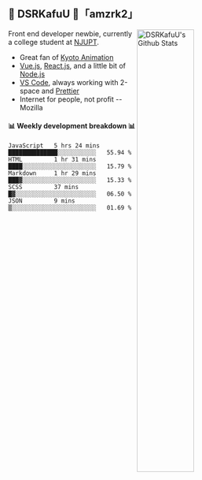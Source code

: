 ## 🍥 DSRKafuU 🍥「amzrk2」

<img align="right" alt="DSRKafuU's Github Stats" width="48%" src="https://github-readme-stats.vercel.app/api?username=amzrk2&count_private=true&show_icons=true&title_color=7793cc&icon_color=7793cc&text_color=595858&bg_color=ffffff" />

Front end developer newbie, currently a college student at [NJUPT](https://www.njupt.edu.cn).

- Great fan of [Kyoto Animation](https://www.kyotoanimation.co.jp)
- [Vue.js](https://vuejs.org), [React.js](https://reactjs.org), and a little bit of [Node.js](https://nodejs.org)
- [VS Code](https://code.visualstudio.com), always working with 2-space and [Prettier](https://prettier.io)
- Internet for people, not profit -- Mozilla

#### :bar_chart: Weekly development breakdown :bar_chart:

<!--START_SECTION:waka-->
```text
JavaScript   5 hrs 24 mins   ██████████████░░░░░░░░░░░   55.94 % 
HTML         1 hr 31 mins    ████░░░░░░░░░░░░░░░░░░░░░   15.79 % 
Markdown     1 hr 29 mins    ███▓░░░░░░░░░░░░░░░░░░░░░   15.33 % 
SCSS         37 mins         █▓░░░░░░░░░░░░░░░░░░░░░░░   06.50 % 
JSON         9 mins          ▒░░░░░░░░░░░░░░░░░░░░░░░░   01.69 % 
```
<!--END_SECTION:waka-->

